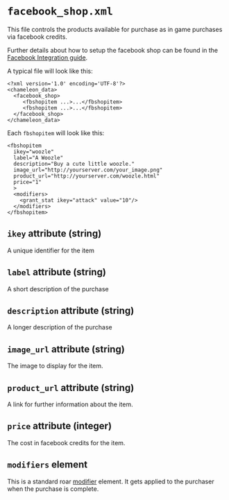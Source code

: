 # `facebook_shop.xml`

This file controls the products available for purchase as in game purchases via facebook credits.

Further details about how to setup the facebook shop can be found in the [Facebook Integration guide](../guides/Facebook-Integration.md).

A typical file will look like this:

~~~
<?xml version='1.0' encoding='UTF-8'?>
<chameleon_data>
  <facebook_shop>
     <fbshopitem ...>...</fbshopitem>
     <fbshopitem ...>...</fbshopitem>
  </facebook_shop>
</chameleon_data>
~~~

Each `fbshopitem` will look like this:

~~~
<fbshopitem
  ikey="woozle"
  label="A Woozle"
  description="Buy a cute little woozle."
  image_url="http://yourserver.com/your_image.png"
  product_url="http://yourserver.com/woozle.html"
  price="1"
  >
  <modifiers>
    <grant_stat ikey="attack" value="10"/>
  </modifiers>
</fbshopitem>
~~~

## `ikey` attribute (string)
A unique identifier for the item

## `label` attribute (string)
A short description of the purchase

## `description` attribute (string)
A longer description of the purchase

## `image_url` attribute (string)
The image to display for the item.

## `product_url` attribute (string)
A link for further information about the item.

## `price` attribute (integer)
The cost in facebook credits for the item.

## `modifiers` element
This is a standard roar [modifier](../concepts/modifiers.md) element. It gets applied to the purchaser when the purchase is complete.
